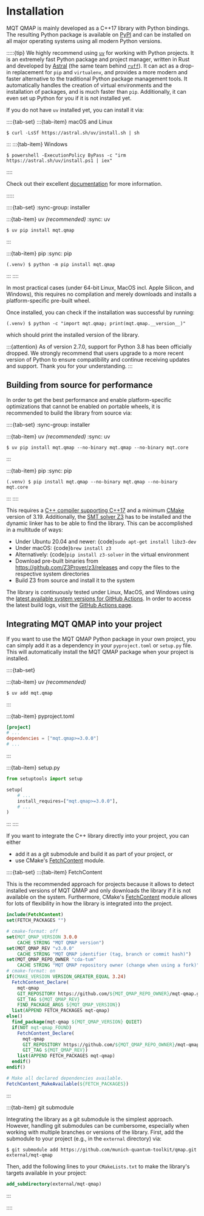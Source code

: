 # Installation

MQT QMAP is mainly developed as a C++17 library with Python bindings.
The resulting Python package is available on [PyPI](https://pypi.org/project/mqt.qmap/) and can be installed on all major operating systems using all modern Python versions.

:::::{tip}
We highly recommend using [`uv`](https://docs.astral.sh/uv/) for working with Python projects.
It is an extremely fast Python package and project manager, written in Rust and developed by [Astral](https://astral.sh/) (the same team behind [`ruff`](https://docs.astral.sh/ruff/)).
It can act as a drop-in replacement for `pip` and `virtualenv`, and provides a more modern and faster alternative to the traditional Python package management tools.
It automatically handles the creation of virtual environments and the installation of packages, and is much faster than `pip`.
Additionally, it can even set up Python for you if it is not installed yet.

If you do not have `uv` installed yet, you can install it via:

::::{tab-set}
:::{tab-item} macOS and Linux

```console
$ curl -LsSf https://astral.sh/uv/install.sh | sh
```

:::
:::{tab-item} Windows

```console
$ powershell -ExecutionPolicy ByPass -c "irm https://astral.sh/uv/install.ps1 | iex"
```

::::

Check out their excellent [documentation](https://docs.astral.sh/uv/) for more information.

:::::

::::{tab-set}
:sync-group: installer

:::{tab-item} uv _(recommended)_
:sync: uv

```console
$ uv pip install mqt.qmap
```

:::

:::{tab-item} pip
:sync: pip

```console
(.venv) $ python -m pip install mqt.qmap
```

:::
::::

In most practical cases (under 64-bit Linux, MacOS incl. Apple Silicon, and Windows), this requires no compilation and merely downloads and installs a platform-specific pre-built wheel.

Once installed, you can check if the installation was successful by running:

```console
(.venv) $ python -c "import mqt.qmap; print(mqt.qmap.__version__)"
```

which should print the installed version of the library.

:::{attention}
As of version 2.7.0, support for Python 3.8 has been officially dropped.
We strongly recommend that users upgrade to a more recent version of Python to ensure compatibility and continue receiving updates and support.
Thank you for your understanding.
:::

## Building from source for performance

In order to get the best performance and enable platform-specific optimizations that cannot be enabled on portable wheels, it is recommended to build the library from source via:

::::{tab-set}
:sync-group: installer

:::{tab-item} uv _(recommended)_
:sync: uv

```console
$ uv pip install mqt.qmap --no-binary mqt.qmap --no-binary mqt.core
```

:::

:::{tab-item} pip
:sync: pip

```console
(.venv) $ pip install mqt.qmap --no-binary mqt.qmap --no-binary mqt.core
```

:::
::::

This requires a [C++ compiler supporting C++17](https://en.wikipedia.org/wiki/List_of_compilers#C++_compilers) and a minimum [CMake](https://cmake.org/) version of 3.19.
Additionally, the [SMT solver Z3](https://github.com/Z3Prover/z3) has to be installed and the dynamic linker has to be able to find the library.
This can be accomplished in a multitude of ways:

- Under Ubuntu 20.04 and newer: {code}`sudo apt-get install libz3-dev`
- Under macOS: {code}`brew install z3`
- Alternatively: {code}`pip install z3-solver` in the virtual environment
- Download pre-built binaries from https://github.com/Z3Prover/z3/releases and copy the files to the respective system directories
- Build Z3 from source and install it to the system

The library is continuously tested under Linux, MacOS, and Windows using the [latest available system versions for GitHub Actions](https://github.com/actions/virtual-environments).
In order to access the latest build logs, visit the [GitHub Actions page](https://github.com/munich-quantum-toolkit/qmap/actions/workflows/ci.yml).

## Integrating MQT QMAP into your project

If you want to use the MQT QMAP Python package in your own project, you can simply add it as a dependency in your `pyproject.toml` or `setup.py` file.
This will automatically install the MQT QMAP package when your project is installed.

::::{tab-set}

:::{tab-item} uv _(recommended)_

```console
$ uv add mqt.qmap
```

:::

:::{tab-item} pyproject.toml

```toml
[project]
# ...
dependencies = ["mqt.qmap>=3.0.0"]
# ...
```

:::

:::{tab-item} setup.py

```python
from setuptools import setup

setup(
    # ...
    install_requires=["mqt.qmap>=3.0.0"],
    # ...
)
```

:::
::::

If you want to integrate the C++ library directly into your project, you can either

- add it as a git submodule and build it as part of your project, or
- use CMake's [FetchContent](https://cmake.org/cmake/help/latest/module/FetchContent.html) module.

::::{tab-set}
:::{tab-item} FetchContent

This is the recommended approach for projects because it allows to detect installed versions of MQT QMAP and only downloads the library if it is not available on the system.
Furthermore, CMake's [FetchContent](https://cmake.org/cmake/help/latest/module/FetchContent.html) module allows for lots of flexibility in how the library is integrated into the project.

```cmake
include(FetchContent)
set(FETCH_PACKAGES "")

# cmake-format: off
set(MQT_QMAP_VERSION 3.0.0
    CACHE STRING "MQT QMAP version")
set(MQT_QMAP_REV "v3.0.0"
    CACHE STRING "MQT QMAP identifier (tag, branch or commit hash)")
set(MQT_QMAP_REPO_OWNER "cda-tum"
    CACHE STRING "MQT QMAP repository owner (change when using a fork)")
# cmake-format: on
if(CMAKE_VERSION VERSION_GREATER_EQUAL 3.24)
  FetchContent_Declare(
    mqt-qmap
    GIT_REPOSITORY https://github.com/${MQT_QMAP_REPO_OWNER}/mqt-qmap.git
    GIT_TAG ${MQT_QMAP_REV}
    FIND_PACKAGE_ARGS ${MQT_QMAP_VERSION})
  list(APPEND FETCH_PACKAGES mqt-qmap)
else()
  find_package(mqt-qmap ${MQT_QMAP_VERSION} QUIET)
  if(NOT mqt-qmap_FOUND)
    FetchContent_Declare(
      mqt-qmap
      GIT_REPOSITORY https://github.com/${MQT_QMAP_REPO_OWNER}/mqt-qmap.git
      GIT_TAG ${MQT_QMAP_REV})
    list(APPEND FETCH_PACKAGES mqt-qmap)
  endif()
endif()

# Make all declared dependencies available.
FetchContent_MakeAvailable(${FETCH_PACKAGES})
```

:::

:::{tab-item} git submodule

Integrating the library as a git submodule is the simplest approach.
However, handling git submodules can be cumbersome, especially when working with multiple branches or versions of the library.
First, add the submodule to your project (e.g., in the `external` directory) via:

```console
$ git submodule add https://github.com/munich-quantum-toolkit/qmap.git external/mqt-qmap
```

Then, add the following lines to your `CMakeLists.txt` to make the library's targets available in your project:

```cmake
add_subdirectory(external/mqt-qmap)
```

:::

::::
